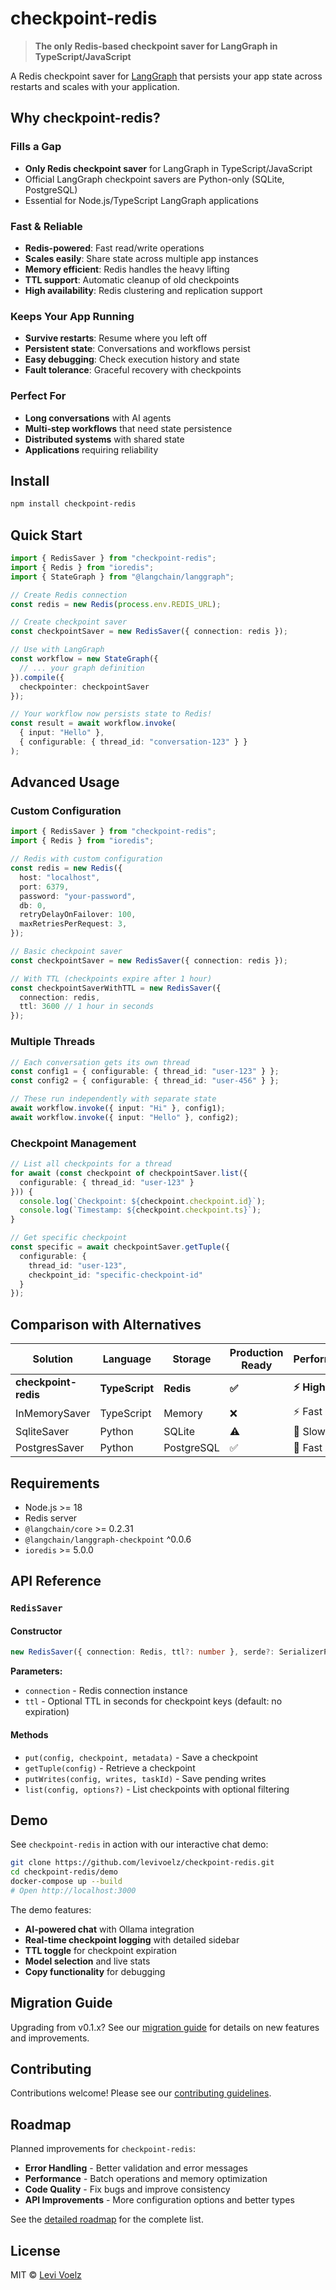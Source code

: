 # checkpoint-redis

> **The only Redis-based checkpoint saver for LangGraph in TypeScript/JavaScript**

A Redis checkpoint saver for [LangGraph](https://github.com/langchain-ai/langgraphjs) that persists your app state across restarts and scales with your application.

## Why checkpoint-redis?

### **Fills a Gap**
- **Only Redis checkpoint saver** for LangGraph in TypeScript/JavaScript
- Official LangGraph checkpoint savers are Python-only (SQLite, PostgreSQL)
- Essential for Node.js/TypeScript LangGraph applications

### **Fast & Reliable**
- **Redis-powered**: Fast read/write operations
- **Scales easily**: Share state across multiple app instances
- **Memory efficient**: Redis handles the heavy lifting
- **TTL support**: Automatic cleanup of old checkpoints
- **High availability**: Redis clustering and replication support

### **Keeps Your App Running**
- **Survive restarts**: Resume where you left off
- **Persistent state**: Conversations and workflows persist
- **Easy debugging**: Check execution history and state
- **Fault tolerance**: Graceful recovery with checkpoints

### **Perfect For**
- **Long conversations** with AI agents
- **Multi-step workflows** that need state persistence
- **Distributed systems** with shared state
- **Applications** requiring reliability

## Install

```bash
npm install checkpoint-redis
```

## Quick Start

```ts
import { RedisSaver } from "checkpoint-redis";
import { Redis } from "ioredis";
import { StateGraph } from "@langchain/langgraph";

// Create Redis connection
const redis = new Redis(process.env.REDIS_URL);

// Create checkpoint saver
const checkpointSaver = new RedisSaver({ connection: redis });

// Use with LangGraph
const workflow = new StateGraph({
  // ... your graph definition
}).compile({
  checkpointer: checkpointSaver
});

// Your workflow now persists state to Redis!
const result = await workflow.invoke(
  { input: "Hello" },
  { configurable: { thread_id: "conversation-123" } }
);
```

## Advanced Usage

### Custom Configuration

```ts
import { RedisSaver } from "checkpoint-redis";
import { Redis } from "ioredis";

// Redis with custom configuration
const redis = new Redis({
  host: "localhost",
  port: 6379,
  password: "your-password",
  db: 0,
  retryDelayOnFailover: 100,
  maxRetriesPerRequest: 3,
});

// Basic checkpoint saver
const checkpointSaver = new RedisSaver({ connection: redis });

// With TTL (checkpoints expire after 1 hour)
const checkpointSaverWithTTL = new RedisSaver({ 
  connection: redis, 
  ttl: 3600 // 1 hour in seconds
});
```

### Multiple Threads

```ts
// Each conversation gets its own thread
const config1 = { configurable: { thread_id: "user-123" } };
const config2 = { configurable: { thread_id: "user-456" } };

// These run independently with separate state
await workflow.invoke({ input: "Hi" }, config1);
await workflow.invoke({ input: "Hello" }, config2);
```

### Checkpoint Management

```ts
// List all checkpoints for a thread
for await (const checkpoint of checkpointSaver.list({
  configurable: { thread_id: "user-123" }
})) {
  console.log(`Checkpoint: ${checkpoint.checkpoint.id}`);
  console.log(`Timestamp: ${checkpoint.checkpoint.ts}`);
}

// Get specific checkpoint
const specific = await checkpointSaver.getTuple({
  configurable: { 
    thread_id: "user-123",
    checkpoint_id: "specific-checkpoint-id"
  }
});
```

## Comparison with Alternatives

| Solution | Language | Storage | Production Ready | Performance | Setup |
|----------|----------|---------|------------------|-------------|-------|
| **checkpoint-redis** | **TypeScript** | **Redis** | **✅** | **⚡ High** | **Easy** |
| InMemorySaver | TypeScript | Memory | ❌ | ⚡ Fast | Trivial |
| SqliteSaver | Python | SQLite | ⚠️ | 🐌 Slow | Easy |
| PostgresSaver | Python | PostgreSQL | ✅ | 🚀 Fast | Complex |

## Requirements

- Node.js >= 18
- Redis server
- `@langchain/core` >= 0.2.31
- `@langchain/langgraph-checkpoint` ^0.0.6
- `ioredis` >= 5.0.0

## API Reference

### `RedisSaver`

#### Constructor
```ts
new RedisSaver({ connection: Redis, ttl?: number }, serde?: SerializerProtocol)
```

**Parameters:**
- `connection` - Redis connection instance
- `ttl` - Optional TTL in seconds for checkpoint keys (default: no expiration)

#### Methods

- `put(config, checkpoint, metadata)` - Save a checkpoint
- `getTuple(config)` - Retrieve a checkpoint
- `putWrites(config, writes, taskId)` - Save pending writes
- `list(config, options?)` - List checkpoints with optional filtering

## Demo

See `checkpoint-redis` in action with our interactive chat demo:

```bash
git clone https://github.com/levivoelz/checkpoint-redis.git
cd checkpoint-redis/demo
docker-compose up --build
# Open http://localhost:3000
```

The demo features:
- **AI-powered chat** with Ollama integration
- **Real-time checkpoint logging** with detailed sidebar
- **TTL toggle** for checkpoint expiration
- **Model selection** and live stats
- **Copy functionality** for debugging

## Migration Guide

Upgrading from v0.1.x? See our [migration guide](MIGRATION.md) for details on new features and improvements.

## Contributing

Contributions welcome! Please see our [contributing guidelines](CONTRIBUTING.md).

## Roadmap

Planned improvements for `checkpoint-redis`:

- **Error Handling** - Better validation and error messages
- **Performance** - Batch operations and memory optimization
- **Code Quality** - Fix bugs and improve consistency
- **API Improvements** - More configuration options and better types

See the [detailed roadmap](./ROADMAP.md) for the complete list.

## License

MIT © [Levi Voelz](https://github.com/levivoelz)
